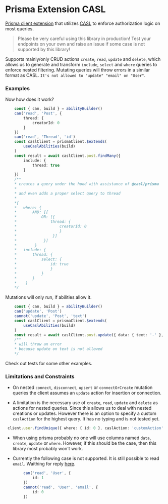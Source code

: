 # Prisma Extension CASL



[Prisma client extension](https://www.prisma.io/docs/orm/prisma-client/client-extensions) that utilizes [CASL](https://casl.js.org/) to enforce authorization logic on most queries. 

> Please be very careful using this library in production! Test your endpoints on your own and raise an issue if some case is not supported by this library!

Supports mainly/only CRUD actions `create`, `read`, `update` and `delete`, which allows us to generate and transform `include`, `select` and `where` queries to enforce nested filtering.
Mutating queries will throw errors in a similar format as CASL. `It's not allowed to "update" "email" on "User"`.

### Examples

Now how does it work?

```ts
    const { can, build } = abilityBuilder()
    can('read', 'Post', {
        thread: {
            creatorId: 0
        }
    })
    can('read', 'Thread', 'id')
    const caslClient = prismaClient.$extends(
        useCaslAbilities(build)
    )
    const result = await caslClient.post.findMany({
        include: {
            thread: true
        }
    })
    /** 
    * creates a query under the hood with assistance of @casl/prisma
    * 
    * and even adds a proper select query to thread
    *  
    *{
    *   where: {
    *       AND: [{
    *           OR: [{
    *               thread: {
    *                   creatorId: 0
    *                   }
    *                }]
    *            }]
    *        }
    *   include: {
    *       thread: {
    *           select: {
    *               id: true
    *               }
    *           }
    *       }
    *    }
    */
```
Mutations will only run, if abilities allow it.

```ts
    const { can, build } = abilityBuilder()
    can('update', 'Post')
    cannot('update', 'Post', 'text')
    const caslClient = prismaClient.$extends(
        useCaslAbilities(build)
    )
    const result = await caslClient.post.update({ data: { text: '-' }, where: { id: 0 }})
    /** 
    * will throw an error
    * because update on text is not allowed
    */
```

Check out tests for some other examples.


### Limitations and Constraints

- On nested `connect`, `disconnect`, `upsert` or `connectOrCreate` mutation queries the client assumes an `update` action for insertion or connection.

- A limitation is the necessary use of `create`, `read`, `update` and `delete` as actions for nested queries. Since this allows us to deal with nested creations or updates. However there is an option to specify a custom `caslAction` for the highest query. It has no typing and is not tested yet. 

```ts
 client.user.findUnique({ where: { id: 0 }, caslAction: 'customAction' })
 ```

- When using prisma probably no one will use columns named `data`, `create`, `update` or `where`. However, if this should be the case, then this library most probably won't work.

- Currently the following case is not supported. It is still possible to read `email`. Waithing for reply [here](https://github.com/stalniy/casl/discussions/948).

```ts
        can('read', 'User', {
            id: 1
        })
        cannot('read', 'User', 'email', {
            id: 0
        })
```
